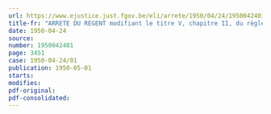 ```yaml
---
url: https://www.ejustice.just.fgov.be/eli/arrete/1950/04/24/1950042401/justel
title-fr: "ARRETE DU REGENT modifiant le titre V, chapitre II, du règlement général pour la protection du travail, approuvé par l'arrêté du Régent du 27 septembre 1947"
date: 1950-04-24
source:
number: 1950042401
page: 3451
case: 1950-04-24/01
publication: 1950-05-01
starts:
modifies:
pdf-original:
pdf-consolidated:
---
```


